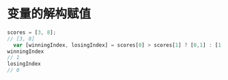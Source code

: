 # 变量的解构赋值
```javascript
scores = [3, 8];
// [3, 8]
  var [winningIndex, losingIndex] = scores[0] > scores[1] ? [0,1] : [1,0];
winningIndex
// 1
losingIndex
// 0
```
